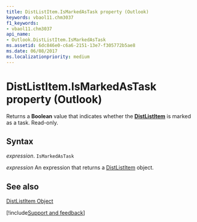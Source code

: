 ```yaml
---
title: DistListItem.IsMarkedAsTask property (Outlook)
keywords: vbaol11.chm3037
f1_keywords:
- vbaol11.chm3037
api_name:
- Outlook.DistListItem.IsMarkedAsTask
ms.assetid: 6dc846e0-c6a6-2151-13e7-f305772b5ae8
ms.date: 06/08/2017
ms.localizationpriority: medium
---
```



# DistListItem.IsMarkedAsTask property (Outlook)

Returns a **Boolean** value that indicates whether the **[DistListItem](Outlook.DistListItem.md)** is marked as a task. Read-only.


## Syntax

_expression_. `IsMarkedAsTask`

 _expression_ An expression that returns a [DistListItem](Outlook.DistListItem.md) object.


## See also


[DistListItem Object](Outlook.DistListItem.md)

[!include[Support and feedback](~/includes/feedback-boilerplate.md)]